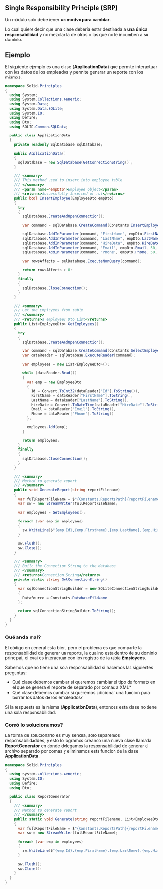 ## Single Responsibility Principle (SRP)
Un módulo solo debe tener **un motivo para cambiar**.

Lo cual quiere decir que una clase debería estar destinada a **una única responsabilidad** y no mezclar la de otros o las que no le incumben a su dominio.

## Ejemplo
El siguiente ejemplo es una clase (**ApplicationData**) que permite interactuar con los datos de los empleados y permite generar un reporte con los mismos.

```csharp
namespace Solid.Principles
{
  using System;
  using System.Collections.Generic;
  using System.Data;
  using System.Data.SQLite;
  using System.IO;
  using Define;
  using Dto;
  using SOLID.Common.SQLData;

  public class ApplicationData
  {
    private readonly SqlDatabase sqlDatabase;

    public ApplicationData()
    {
      sqlDatabase = new SqlDatabase(GetConnectionString());
    }

    /// <summary>
    /// This method used to insert into employee table
    /// </summary>
    /// <param name="empDto">Employee object</param>
    /// <returns>Successfully inserted or not</returns>
    public bool InsertEmployee(EmployeeDto empDto)
    {
      try
      {
        sqlDatabase.CreateAndOpenConnection();

        var command = sqlDatabase.CreateCommand(Constants.InsertEmployee);

        sqlDatabase.AddInParameter(command, "FirstName", empDto.FirstName, 50, DbType.String);
        sqlDatabase.AddInParameter(command, "LastName", empDto.LastName, 50, DbType.String);
        sqlDatabase.AddInParameter(command, "HireData", empDto.HireDate, 50, DbType.DateTime);
        sqlDatabase.AddInParameter(command, "Email", empDto.Email, 50, DbType.String);
        sqlDatabase.AddInParameter(command, "Phone", empDto.Phone, 50, DbType.String);

        var rowsAffects = sqlDatabase.ExecuteNonQuery(command);

        return rowsAffects > 0;
      }
      finally
      {
        sqlDatabase.CloseConnection();
      }
    }

    /// <summary>
    /// Get the Employees from table
    /// </summary>
    /// <returns>a employees Dto List</returns>
    public List<EmployeeDto> GetEmployees()
    {
      try
      {
        sqlDatabase.CreateAndOpenConnection();

        var command = sqlDatabase.CreateCommand(Constants.SelectEmployees);
        var dataReader = sqlDatabase.ExecuteReader(command);

        var employees = new List<EmployeeDto>();

        while (dataReader.Read())
        {
          var emp = new EmployeeDto
          {
            Id = Convert.ToInt32(dataReader["Id"].ToString()),
            FirstName = dataReader["FirstName"].ToString(),
            LastName = dataReader["LastName"].ToString(),
            HireDate = Convert.ToDateTime(dataReader["HireDate"].ToString()),
            Email = dataReader["Email"].ToString(),
            Phone = dataReader["Phone"].ToString()
          };

          employees.Add(emp);
        }

        return employees;
      }
      finally
      {
        sqlDatabase.CloseConnection();
      }
    }

    /// <summary>
    /// Method to generate report
    /// </summary>
    public void GenerateReport(string reportFilename)
    {
      var fullReportFileName = $"{Constants.ReportsPath}{reportFilename}";
      var sw = new StreamWriter(fullReportFileName);

      var employees = GetEmployees();

      foreach (var emp in employees)
      {
        sw.WriteLine($"{emp.Id},{emp.FirstName},{emp.LastName},{emp.HireDate},{emp.Email},{emp.Phone}");
      }

      sw.Flush();
      sw.Close();
    }

    /// <summary>
    /// Build the Connection String to the database
    /// </summary>
    /// <returns>Connection String</returns>
    private static string GetConnectionString()
    {
      var sqlConnectionStringBuilder = new SQLiteConnectionStringBuilder
      {
        DataSource = Constants.DatabaseFileName
      };

      return sqlConnectionStringBuilder.ToString();
    }
  }
}

```

### Qué anda mal?
El código en general esta bien, pero el problema es que comparte la responsabilidad de generar un reporte, la cual no esta dentro de su dominio principal, el cual es interactuar con los registro de la tabla **Employees**.

Sabemos que no tiene una sola responsabilidad si hacemos las siguientes preguntas:

* Qué clase debemos cambiar si queremos cambiar el tipo de formato en el que se genera el reporte de separado por comas a XML?
* Qué clase debemos cambiar si queremos adicionar una funcion para borrar los datos de los empleados?

Si la respuesta es la misma (**ApplicationData**), entonces esta clase no tiene una sola responsabilidad.

### Comó lo solucionamos?
La forma de solucionarlo es muy sencila, solo separemos responsabilidaddes, y esto lo logramos creando una nueva clase llamada **ReportGenerator** en donde delegamos la responsabilidad de generar el archivo separado por comas y eliminamos esta funcion de la clase **ApplicationData**.

```csharp
namespace Solid.Principles
{
  using System.Collections.Generic;
  using System.IO;
  using Define;
  using Dto;

  public class ReportGenerator
  {
    /// <summary>
    /// Method to generate report
    /// </summary>
    public static void Generate(string reportFilename, List<EmployeeDto> employees)
    {
      var fullReportFileName = $"{Constants.ReportsPath}{reportFilename}";
      var sw = new StreamWriter(fullReportFileName);

      foreach (var emp in employees)
      {
        sw.WriteLine($"{emp.Id},{emp.FirstName},{emp.LastName},{emp.HireDate},{emp.Email},{emp.Phone}");
      }

      sw.Flush();
      sw.Close();
    }
  }
}
```
